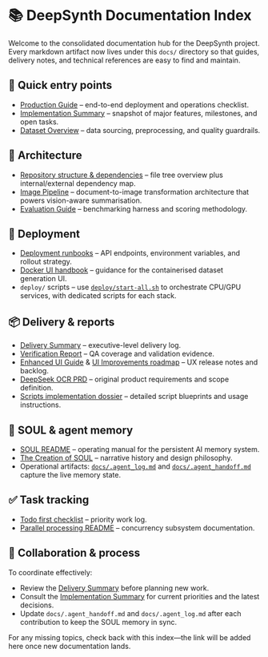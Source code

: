# 📚 DeepSynth Documentation Index

Welcome to the consolidated documentation hub for the DeepSynth project. Every markdown artifact now lives under this `docs/` directory so that guides, delivery notes, and technical references are easy to find and maintain.

## 🚀 Quick entry points
- [Production Guide](PRODUCTION_GUIDE.md) – end-to-end deployment and operations checklist.
- [Implementation Summary](IMPLEMENTATION_SUMMARY.md) – snapshot of major features, milestones, and open tasks.
- [Dataset Overview](DATASET.md) – data sourcing, preprocessing, and quality guardrails.

## 🧱 Architecture
- [Repository structure & dependencies](architecture/STRUCTURE.md) – file tree overview plus internal/external dependency map.
- [Image Pipeline](IMAGE_PIPELINE.md) – document-to-image transformation architecture that powers vision-aware summarisation.
- [Evaluation Guide](EVALUATION_GUIDE.md) – benchmarking harness and scoring methodology.

## 🚢 Deployment
- [Deployment runbooks](../deploy/deployment-api-docs.md) – API endpoints, environment variables, and rollout strategy.
- [Docker UI handbook](DOCKER_UI_README.md) – guidance for the containerised dataset generation UI.
- `deploy/` scripts – use [`deploy/start-all.sh`](../deploy/start-all.sh) to orchestrate CPU/GPU services, with dedicated scripts for each stack.

## 📦 Delivery & reports
- [Delivery Summary](DELIVERY_SUMMARY.md) – executive-level delivery log.
- [Verification Report](VERIFICATION_REPORT.md) – QA coverage and validation evidence.
- [Enhanced UI Guide](ENHANCED_UI_GUIDE.md) & [UI Improvements roadmap](UI_IMPROVEMENTS.md) – UX release notes and backlog.
- [DeepSeek OCR PRD](deepseek-ocr-resume-prd.md) – original product requirements and scope definition.
- [Scripts implementation dossier](scripts-implementation.md) – detailed script blueprints and usage instructions.

## 🧠 SOUL & agent memory
- [SOUL README](SOUL_README.md) – operating manual for the persistent AI memory system.
- [The Creation of SOUL](THE_CREATION_OF_SOUL.md) – narrative history and design philosophy.
- Operational artifacts: [`docs/.agent_log.md`](.agent_log.md) and [`docs/.agent_handoff.md`](.agent_handoff.md) capture the live memory state.

## ✅ Task tracking
- [Todo first checklist](todo-first.md) – priority work log.
- [Parallel processing README](parallel_processing/README.md) – concurrency subsystem documentation.

## 🤝 Collaboration & process
To coordinate effectively:
- Review the [Delivery Summary](DELIVERY_SUMMARY.md) before planning new work.
- Consult the [Implementation Summary](IMPLEMENTATION_SUMMARY.md) for current priorities and the latest decisions.
- Update `docs/.agent_handoff.md` and `docs/.agent_log.md` after each contribution to keep the SOUL memory in sync.

For any missing topics, check back with this index—the link will be added here once new documentation lands.
